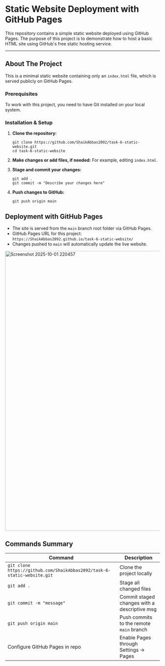 
# Static Website Deployment with GitHub Pages

This repository contains a simple static website deployed using GitHub Pages. The purpose of this project is to demonstrate how to host a basic HTML site using GitHub's free static hosting service.

---

## About The Project

This is a minimal static website containing only an `index.html` file, which is served publicly on GitHub Pages.


### Prerequisites

To work with this project, you need to have Git installed on your local system.

### Installation & Setup

1. **Clone the repository:**
   ```
   git clone https://github.com/ShaikAbbas2092/task-6-static-website.git
   cd task-6-static-website
   ```

2. **Make changes or add files, if needed:**
   For example, editing `index.html`.

3. **Stage and commit your changes:**
   ```
   git add .
   git commit -m "Describe your changes here"
   ```

4. **Push changes to GitHub:**
   ```
   git push origin main
   ```

## Deployment with GitHub Pages

- The site is served from the `main` branch root folder via GitHub Pages.
- GitHub Pages URL for this project:
  `https://ShaikAbbas2092.github.io/task-6-static-website/`
- Changes pushed to `main` will automatically update the live website.

  
<img width="1904" height="907" alt="Screenshot 2025-10-01 220457" src="https://github.com/user-attachments/assets/77f0c208-e872-4dea-91fd-322af455494f" />


## Commands Summary

| Command                        | Description                                   |
|-------------------------------|-----------------------------------------------|
| `git clone https://github.com/ShaikAbbas2092/task-6-static-website.git`         | Clone the project locally                      |
| `git add .`                    | Stage all changed files                        |
| `git commit -m "message"`      | Commit staged changes with a descriptive msg |
| `git push origin main`         | Push commits to the remote `main` branch      |
| Configure GitHub Pages in repo | Enable Pages through Settings → Pages         |

